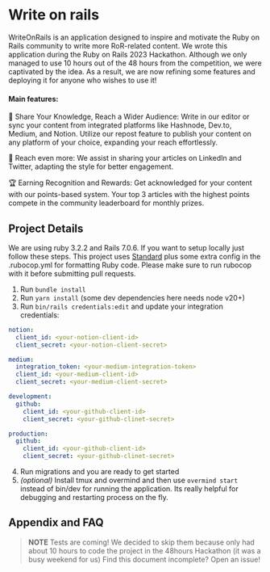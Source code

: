 
Write on rails
===
WriteOnRails is an application designed to inspire and motivate the Ruby on Rails community to write more RoR-related content.
We wrote this application during the Ruby on Rails 2023 Hackathon. Although we only managed to use 10 hours out of the 48 hours from the competition, we were captivated by the idea. As a result, we are now refining some features and deploying it for anyone who wishes to use it!

#### Main features:

🚀 Share Your Knowledge, Reach a Wider Audience: Write in our editor or sync your content from integrated platforms like Hashnode, Dev.to, Medium, and Notion. Utilize our repost feature to publish your content on any platform of your choice, expanding your reach effortlessly.

📣 Reach even more: We assist in sharing your articles on LinkedIn and Twitter, adapting the style for better engagement.

🏆 Earning Recognition and Rewards: Get acknowledged for your content with our points-based system. Your top 3 articles with the highest points compete in the community leaderboard for monthly prizes.


## Project Details

We are using ruby 3.2.2 and Rails 7.0.6. If you want to setup locally just follow these steps.
This project uses [Standard](https://github.com/testdouble/standard) plus some extra config in the .rubocop.yml for formatting Ruby code. Please make sure to run rubocop with it before submitting pull requests.

1. Run `bundle install`
2. Run `yarn install` (some dev dependencies here needs node v20+)
3. Run `bin/rails credentials:edit` and update your integration credentials:
```yaml
notion:
  client_id: <your-notion-client-id>
  client_secret: <your-notion-client-secret>

medium:
  integration_token: <your-medium-integration-token>
  client_id: <your-medium-client-id>
  client_secret: <your-medium-client-secret>

development:
  github:
    client_id: <your-github-client-id>
    client_secret: <your-github-clinet-secret>

production:
  github:
    client_id: <your-github-client-id>
    client_secret: <your-github-clinet-secret>

```
4. Run migrations and you are ready to get started
5. *(optional)* Install tmux and overmind and then use `overmind start` instead of bin/dev for running the application. Its really helpful for debugging and restarting process on the fly.


## Appendix and FAQ

> **NOTE**
> Tests are coming! We decided to skip them because only had about 10 hours to code the project in the 48hours Hackathon (it was a busy weekend for us)
> Find this document incomplete? Open an issue!
